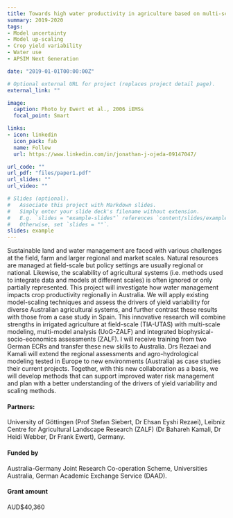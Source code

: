 ```yaml
---
title: Towards high water productivity in agriculture based on multi-scale modelling 
summary: 2019-2020
tags:
- Model uncertainty
- Model up-scaling
- Crop yield variability
- Water use
- APSIM Next Generation

date: "2019-01-01T00:00:00Z"

# Optional external URL for project (replaces project detail page).
external_link: ""

image:
  caption: Photo by Ewert et al., 2006 iEMSs
  focal_point: Smart

links:
- icon: linkedin
  icon_pack: fab
  name: Follow
  url: https://www.linkedin.com/in/jonathan-j-ojeda-09147047/

url_code: ""
url_pdf: "files/paper1.pdf"
url_slides: ""
url_video: ""

# Slides (optional).
#   Associate this project with Markdown slides.
#   Simply enter your slide deck's filename without extension.
#   E.g. `slides = "example-slides"` references `content/slides/example-slides.md`.
#   Otherwise, set `slides = ""`.
slides: example
---
```


Sustainable land and water management are faced with various challenges at the field, farm and larger regional and market scales. Natural resources are managed at field-scale but policy settings are usually regional or national. Likewise, the scalability of agricultural systems (i.e. methods used to integrate data and models at different scales) is often ignored or only partially represented. This project will investigate how water management impacts crop productivity regionally in Australia. We will apply existing model-scaling techniques and assess the drivers of yield variability for diverse Australian agricultural systems, and further contrast these results with those from a case study in Spain. This innovative research will combine strengths in irrigated agriculture at field-scale (TIA-UTAS) with multi-scale modeling, multi-model analysis (UoG-ZALF) and integrated biophysical-socio-economics assessments (ZALF). I will receive training from two German ECRs and transfer these new skills to Australia. Drs Rezaei and Kamali will extend the regional assessments and agro-hydrological modeling tested in Europe to new environments (Australia) as case studies their current projects. Together, with this new collaboration as a basis, we will develop methods that can support improved water risk management and plan with a better understanding of the drivers of yield variability and scaling methods.

#### Partners:
University of Göttingen (Prof Stefan Siebert, Dr Ehsan Eyshi Rezaei), Leibniz Centre for Agricultural Landscape Research (ZALF) (Dr Bahareh Kamali, Dr Heidi Webber, Dr Frank Ewert), Germany.

#### Funded by
Australia-Germany Joint Research Co-operation Scheme, Universities Australia, German Academic Exchange Service (DAAD).

#### Grant amount
AUD$40,360
